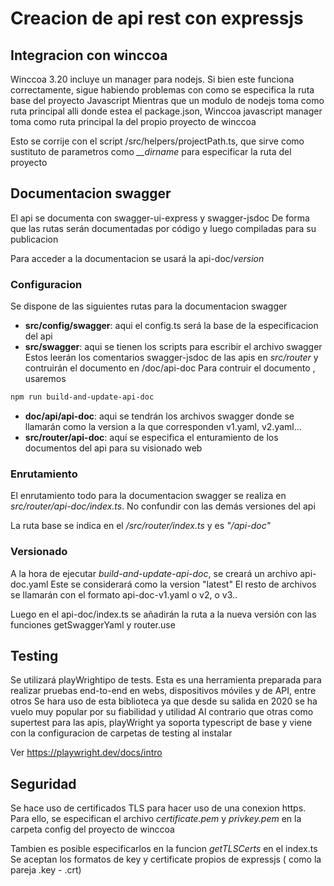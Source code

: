# Creacion de api rest con expressjs

## Integracion con winccoa

Winccoa 3.20 incluye un manager para nodejs.
Si bien este funciona correctamente, sigue habiendo problemas con como se especifica la ruta base del proyecto Javascript
Mientras que un modulo de nodejs toma como ruta principal alli donde estea el package.json,
Winccoa javascript manager toma como ruta principal la del propio proyecto de winccoa

Esto se corrije con el script /src/helpers/projectPath.ts, que sirve como sustituto de parametros como *__dirname*
para especificar la ruta del proyecto  

## Documentacion swagger

El api se documenta con swagger-ui-express y swagger-jsdoc
De forma que las rutas serán documentadas por código y luego compiladas para su publicacion

Para acceder a la documentacion se usará la api-doc/*version*

### Configuracion

Se dispone de las siguientes rutas para la documentacion swagger

- **src/config/swagger**: aqui el config.ts será la base de la especificacion del api
- **src/swagger**: aqui se tienen los scripts para escribir el archivo swagger
Estos leerán los comentarios swagger-jsdoc de las apis en *src/router* y contruirán el documento en /doc/api-doc
Para contruir el documento , usaremos

```sh
npm run build-and-update-api-doc
```

- **doc/api/api-doc**: aqui se tendrán los archivos swagger donde se llamarán como la version a la que corresponden v1.yaml, v2.yaml...
- **src/router/api-doc**: aquí se especifica el enturamiento de los documentos del api para su visionado web

### Enrutamiento

El enrutamiento todo para la documentacion swagger se realiza en *src/router/api-doc/index.ts*.
No confundir con las demás versiones del api

La ruta base se indica en el */src/router/index.ts* y es *"/api-doc"*

### Versionado

A la hora de ejecutar *build-and-update-api-doc*, se creará un archivo api-doc.yaml
Este se considerará como la version "latest"
El resto de archivos se llamarán con el formato api-doc-v1.yaml o v2, o v3..

Luego en el api-doc/index.ts se añadirán la ruta a la nueva versión con las funciones getSwaggerYaml y router.use

## Testing

Se utilizará playWrightipo de tests. Esta es una herramienta preparada para realizar pruebas end-to-end en webs, dispositivos móviles y de API, entre otros
Se hara uso de esta biblioteca ya que desde su salida en 2020 se ha vuelo muy popular por su fiabilidad y utilidad
Al contrario que otras como supertest para las apis, playWright ya soporta typescript de base y viene con la configuracion de carpetas de testing al instalar

Ver <https://playwright.dev/docs/intro>

## Seguridad

Se hace uso de certificados TLS para hacer uso de una conexion https.
Para ello, se especifican el archivo *certificate.pem* y *privkey.pem* en la carpeta config del proyecto de winccoa

Tambien es posible especificarlos en la funcion *getTLSCerts* en el index.ts
Se aceptan los formatos de key y certificate propios de expressjs ( como la pareja .key - .crt)



